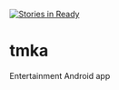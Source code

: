 [![Stories in Ready](https://badge.waffle.io/enietom/tmka.png?label=ready&title=Ready)](https://waffle.io/enietom/tmka)
# tmka
Entertainment Android app
